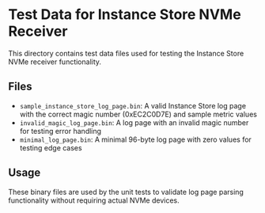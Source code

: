 # Test Data for Instance Store NVMe Receiver

This directory contains test data files used for testing the Instance Store NVMe receiver functionality.

## Files

- `sample_instance_store_log_page.bin`: A valid Instance Store log page with the correct magic number (0xEC2C0D7E) and sample metric values
- `invalid_magic_log_page.bin`: A log page with an invalid magic number for testing error handling
- `minimal_log_page.bin`: A minimal 96-byte log page with zero values for testing edge cases

## Usage

These binary files are used by the unit tests to validate log page parsing functionality without requiring actual NVMe devices.